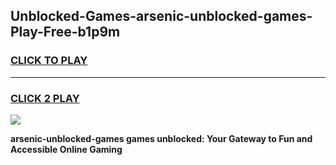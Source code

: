 
## Unblocked-Games-arsenic-unblocked-games-Play-Free-b1p9m
<h3>
<a href="https://premium76.site?title=arsenic-unblocked-games&ref=22A">CLICK TO PLAY</a></h3>
<hr>

<h3>
<a href="https://premium76.site?title=arsenic-unblocked-games&ref=22A">CLICK 2 PLAY</a>
  
</h3>

<a href="https://premium76.site?title=arsenic-unblocked-games&ref=22A"><img src="https://clearcache.store/games.png"></a>


**arsenic-unblocked-games games unblocked: Your Gateway to Fun and Accessible Online Gaming**
